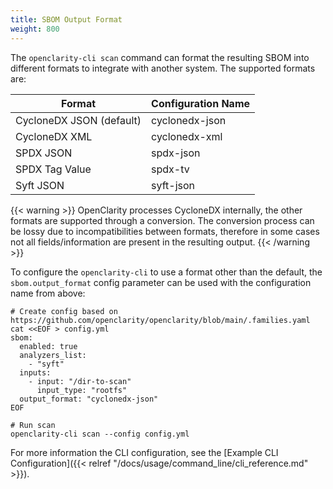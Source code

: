 ```yaml
---
title: SBOM Output Format
weight: 800
---
```


The `openclarity-cli scan` command can format the resulting SBOM into different formats to integrate with another system. The supported formats are:

| Format | Configuration Name |
| --- | --- |
| CycloneDX JSON (default) | cyclonedx-json |
| CycloneDX XML | cyclonedx-xml |
| SPDX JSON | spdx-json |
| SPDX Tag Value | spdx-tv |
| Syft JSON | syft-json |

{{< warning >}}
OpenClarity processes CycloneDX internally, the other formats are supported through a conversion. The conversion process can be lossy due to incompatibilities between formats, therefore in some cases not all fields/information are present in the resulting output.
{{< /warning >}}

To configure the `openclarity-cli` to use a format other than the default, the `sbom.output_format` config parameter can be used with the configuration name from above:

```shell
# Create config based on https://github.com/openclarity/openclarity/blob/main/.families.yaml
cat <<EOF > config.yml
sbom:
  enabled: true
  analyzers_list:
    - "syft"
  inputs:
    - input: "/dir-to-scan"
      input_type: "rootfs"
  output_format: "cyclonedx-json"
EOF

# Run scan
openclarity-cli scan --config config.yml
```

For more information the CLI configuration, see the [Example CLI Configuration]({{< relref "/docs/usage/command_line/cli_reference.md" >}}).